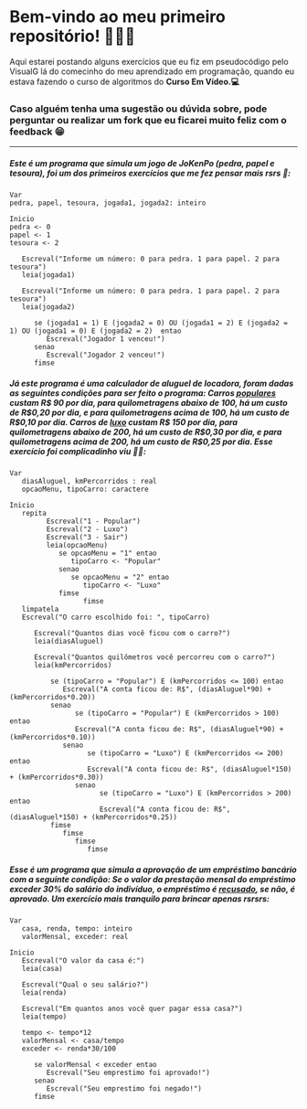 <head>
    <meta charset="UTF-8">
    <meta name="viewport" content="width=device-width, initial-scale=1.0">
</head>
        <h1>
            Bem-vindo ao meu primeiro repositório! 👨🏿‍💻
        </h1>
          Aqui estarei postando alguns exercícios que eu fiz em pseudocódigo pelo VisualG lá do comecinho do meu aprendizado em programação, quando eu estava fazendo o curso de algoritmos do <b>Curso Em Vídeo.💻</b> 
          <h3> Caso alguém tenha uma sugestão ou dúvida sobre, pode perguntar ou realizar um fork que eu ficarei muito feliz com o feedback 😁 </h3>
<hr>

<h5> Este é um programa que simula um jogo de <b>JoKenPo</b> (pedra, papel e tesoura), foi um dos primeiros exercícios que me fez pensar mais rsrs 🤯: </h5>

    Var
    pedra, papel, tesoura, jogada1, jogada2: inteiro

    Inicio
    pedra <- 0
    papel <- 1
    tesoura <- 2
    
       Escreval("Informe um número: 0 para pedra. 1 para papel. 2 para tesoura")
       leia(jogada1)
    
       Escreval("Informe um número: 0 para pedra. 1 para papel. 2 para tesoura")
       leia(jogada2)

          se (jogada1 = 1) E (jogada2 = 0) OU (jogada1 = 2) E (jogada2 = 1) OU (jogada1 = 0) E (jogada2 = 2)  entao
             Escreval("Jogador 1 venceu!")
          senao
             Escreval("Jogador 2 venceu!")
          fimse

<h5> Já este programa é uma calculador de aluguel de locadora, foram dadas as seguintes condições para ser feito o programa: 
Carros <u>populares</u> custam <b>R$ 90</b> por dia, para quilometragens abaixo de <b>100</b>, há um custo de <b>R$0,20</b> por dia, e para quilometragens acima de <b>100</b>, há um custo de <b>R$0,10</b> por dia.
Carros de <u>luxo</u> custam <b>R$ 150</b> por dia, para quilometragens abaixo de <b>200</b>, há um custo de <b>R$0,30</b> por dia, e para quilometragens acima de <b>200</b>, há um custo de <b>R$0,25</b> por dia.
Esse exercício foi complicadinho viu 😶‍🌫️: </h5>

    Var
       diasAluguel, kmPercorridos : real
       opcaoMenu, tipoCarro: caractere

    Inicio
       repita
             Escreval("1 - Popular")
             Escreval("2 - Luxo")
             Escreval("3 - Sair")
             leia(opcaoMenu)
                se opcaoMenu = "1" entao
                   tipoCarro <- "Popular"
                senao
                   se opcaoMenu = "2" entao
                      tipoCarro <- "Luxo"
                fimse
                      fimse
       limpatela
       Escreval("O carro escolhido foi: ", tipoCarro)

          Escreval("Quantos dias você ficou com o carro?")
          leia(diasAluguel)
    
          Escreval("Quantos quilômetros você percorreu com o carro?")
          leia(kmPercorridos)

              se (tipoCarro = "Popular") E (kmPercorridos <= 100) entao
                 Escreval("A conta ficou de: R$", (diasAluguel*90) + (kmPercorridos*0.20))
              senao
                    se (tipoCarro = "Popular") E (kmPercorridos > 100) entao
                    Escreval("A conta ficou de: R$", (diasAluguel*90) + (kmPercorridos*0.10))
                 senao
                       se (tipoCarro = "Luxo") E (kmPercorridos <= 200) entao
                       Escreval("A conta ficou de: R$", (diasAluguel*150) + (kmPercorridos*0.30))
                    senao
                          se (tipoCarro = "Luxo") E (kmPercorridos > 200) entao
                          Escreval("A conta ficou de: R$", (diasAluguel*150) + (kmPercorridos*0.25))
              fimse
                 fimse
                    fimse
                       fimse

<h5> Esse é um programa que simula a aprovação de um empréstimo bancário com a seguinte condição: Se o valor da prestação mensal do empréstimo <b> exceder </b> 30% do salário do indivíduo, o empréstimo é <u> recusado</u>, se não, é aprovado. Um exercício mais tranquilo para brincar apenas rsrsrs:  </h5>

    Var
       casa, renda, tempo: inteiro
       valorMensal, exceder: real

    Inicio
       Escreval("O valor da casa é:")
       leia(casa)
    
       Escreval("Qual o seu salário?")
       leia(renda)
    
       Escreval("Em quantos anos você quer pagar essa casa?")
       leia(tempo)
    
       tempo <- tempo*12
       valorMensal <- casa/tempo
       exceder <- renda*30/100

          se valorMensal < exceder entao
             Escreval("Seu emprestimo foi aprovado!")
          senao
             Escreval("Seu emprestimo foi negado!")
          fimse
